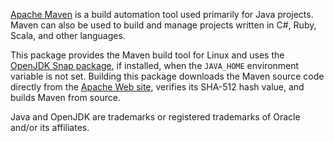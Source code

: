 [Apache Maven][maven] is a build automation tool used primarily for Java projects. Maven can also be used to build and manage projects written in C#, Ruby, Scala, and other languages.

This package provides the Maven build tool for Linux and uses the [OpenJDK Snap package][openjdk], if installed, when the `JAVA_HOME` environment variable is not set. Building this package downloads the Maven source code directly from the [Apache Web site][source], verifies its SHA-512 hash value, and builds Maven from source.

Java and OpenJDK are trademarks or registered trademarks of Oracle and/or its affiliates.

[maven]: https://maven.apache.org/
[openjdk]: https://snapcraft.io/openjdk
[source]: https://downloads.apache.org/maven/maven-3/

